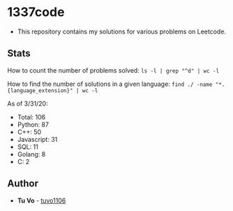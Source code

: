 # 1337code

- This repository contains my solutions for various problems on Leetcode.

## Stats

How to count the number of problems solved:
`ls -l | grep "^d" | wc -l`

How to find the number of solutions in a given language:
`find ./ -name "*.{language_extension}" | wc -l`

As of 3/31/20:
- Total: 106
- Python: 87
- C++: 50
- Javascript: 31
- SQL: 11
- Golang: 8
- C: 2

## Author

- **Tu Vo** - [tuvo1106](https://github.com/tuvo1106)
